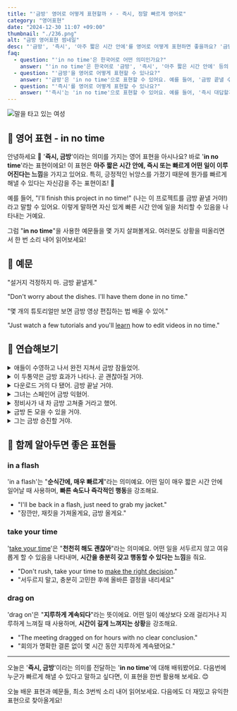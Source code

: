 ```yaml
---
title: "'금방' 영어로 어떻게 표현할까 ⚡ - 즉시, 정말 빠르게 영어로"
category: "영어표현"
date: "2024-12-30 11:07 +09:00"
thumbnail: "./236.png"
alt: "금방 영어표현 썸네일"
desc: "'금방', '즉시', '아주 짧은 시간 안에'를 영어로 어떻게 표현하면 좋을까요? '금방 끝낼 수 있어', '즉시 대답할게', '아주 짧은 시간 안에 도착할 거야' 등을 영어로 표현하는 법을 배워봅시다. 다양한 예문을 통해서 연습하고 본인의 표현으로 만들어 보세요."
faq:
  - question: "'in no time'은 한국어로 어떤 의미인가요?"
    answer: "'in no time'은 한국어로 '금방', '즉시', '아주 짧은 시간 안에' 등의 의미를 가집니다. 어떤 일이 빠르게 이루어질 때 사용해요."
  - question: "'금방'을 영어로 어떻게 표현할 수 있나요?"
    answer: "'금방'은 'in no time'으로 표현할 수 있어요. 예를 들어, '금방 끝낼 수 있어'는 'I can finish it in no time'으로 말할 수 있어요."
  - question: "'즉시'를 영어로 어떻게 표현할 수 있나요?"
    answer: "'즉시'는 'in no time'으로 표현할 수 있어요. 예를 들어, '즉시 대답할게'는 'I'll answer in no time'으로 말할 수 있어요."
---
```


![말을 타고 있는 여성](./236-1.jpg)

## 🌟 영어 표현 - in no time

안녕하세요 👋 '**즉시, 금방**'이라는 의미를 가지는 영어 표현을 아시나요? 바로 '**in no time**'라는 표현이에요! 이 표현은 **아주 짧은 시간 안에, 즉시 또는 빠르게 어떤 일이 이루어진다는 느낌**을 가지고 있어요. 특히, 긍정적인 뉘앙스를 가졌기 때문에 뭔가를 빠르게 해낼 수 있다는 자신감을 주는 표현이죠! 🚀

예를 들어, "I'll finish this project in no time!" (나는 이 프로젝트를 금방 끝낼 거야!)라고 말할 수 있어요. 이렇게 말하면 자신 있게 빠른 시간 안에 일을 처리할 수 있음을 나타내는 거예요.

그럼 "**in no time**"을 사용한 예문들을 몇 가지 살펴볼게요. 여러분도 상황을 떠올리면서 한 번 소리 내어 읽어보세요!

## 📖 예문

"설거지 걱정하지 마. 금방 끝낼게."

"Don't worry about the dishes. I'll have them done in no time."

"몇 개의 튜토리얼만 보면 금방 영상 편집하는 법 배울 수 있어."

"Just watch a few tutorials and you'll [learn](/blog/in-english/245.learn/) how to edit videos in no time."

## 💬 연습해보기

<details>
<summary>애들이 수영하고 나서 완전 지쳐서 금방 잠들었어.</summary>
<span>The kids were exhausted after swimming, and fell asleep in no time.</span>
</details>

<details>
<summary>이 두통약은 금방 효과가 나타나. 곧 괜찮아질 거야.</summary>
<span>This headache medicine usually takes effect in no time. You'll feel better soon.</span>
</details>

<details>
<summary>다운로드 거의 다 됐어. 금방 끝날 거야.</summary>
<span>The download's almost done. It'll finish in no time.</span>
</details>

<details>
<summary>그녀는 스페인어 금방 익혔어.</summary>
<span>She <a href="/blog/in-english/178.pick-up/">picked up</a> Spanish in no time.</span>
</details>

<details>
<summary>정비사가 내 차 금방 고쳐줄 거라고 했어.</summary>
<span>The mechanic said he'd have my car fixed in no time.</span>
</details>

<details>
<summary>금방 돈 모을 수 있을 거야.</summary>
<span>You'll save up enough money in no time.</span>
</details>

<details>
<summary>그는 금방 승진할 거야.</summary>
<span>He'll get promoted in no time.</span>
</details>

## 🤝 함께 알아두면 좋은 표현들

### in a flash

'in a flash'는 "**순식간에, 매우 빠르게**"라는 의미예요. 어떤 일이 매우 짧은 시간 안에 일어날 때 사용하며, **빠른 속도나 즉각적인 행동**을 강조해요.

- "I'll be back in a flash, just need to grab my jacket."
- "잠깐만, 재킷을 가져올게요, 금방 올게요."

### take your time

'[take your time](/blog/in-english/215.take-one's-time/)'은 "**천천히 해도 괜찮아**"라는 의미예요. 어떤 일을 서두르지 않고 여유롭게 할 수 있음을 나타내며, **시간을 충분히 갖고 행동할 수 있다는 느낌**을 줘요.

- "Don't rush, take your time to [make the right decision](/blog/vocab-1/010.make-a-decision/)."
- "서두르지 말고, 충분히 고민한 후에 올바른 결정을 내리세요"

### drag on

'drag on'은 "**지루하게 계속되다**"라는 뜻이에요. 어떤 일이 예상보다 오래 걸리거나 지루하게 느껴질 때 사용하며, **시간이 길게 느껴지는 상황**을 강조해요.

- "The meeting dragged on for hours with no clear conclusion."
- "회의가 명확한 결론 없이 몇 시간 동안 지루하게 계속됐어요."

---

오늘은 '**즉시, 금방**'이라는 의미를 전달하는 '**in no time**'에 대해 배워봤어요. 다음번에 누군가 빠르게 해낼 수 있다고 말하고 싶다면, 이 표현을 한번 활용해 보세요. 😊

오늘 배운 표현과 예문들, 최소 3번씩 소리 내어 읽어보세요. 다음에도 더 재밌고 유익한 표현으로 찾아올게요!
